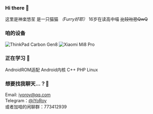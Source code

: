 ### Hi there 👋
这里是神楽悠苼 
是一只猫猫 *（Furry好耶）* 
16岁在读高中喵 
~~比较社恐QwQ~~  

### 咱的设备
![ThinkPad Carbon Gen8](https://img.shields.io/badge/ThinkPad%20Carbon%20Gen8-FF0000?style=flat-square&logo=lenovo&logoColor=FFFFFF&labelColor=FF0000)
![Xiaomi Mi8 Pro](https://img.shields.io/badge/Xiaomi%20Mi8%20Pro-f86600?style=flat-square&logo=xiaomi&logoColor=FFFFFF&labelColor=f86600)

### 正在学习 🌱
AndroidROM适配 
Android内核 
C++ PHP Linux 

### 想要找我聊天...？💬
Email: [iyoroy@qq.com](mailto:iyoroy@qq.com)  
Telegram：[@iYoRoy](https://t.me/iYoRoy)  
或者加咱的闲聊群：773412939

<!--
**KaguraiYoRoy/KaguraiYoRoy** is a ✨ _special_ ✨ repository because its `README.md` (this file) appears on your GitHub profile.

Here are some ideas to get you started:

- 🔭 I’m currently working on ...
- 🌱 I’m currently learning ...
- 👯 I’m looking to collaborate on ...
- 🤔 I’m looking for help with ...
- 💬 Ask me about ...
- 📫 How to reach me: ...
- 😄 Pronouns: ...
- ⚡ Fun fact: ...
-->
